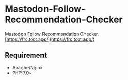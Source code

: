 # Mastodon-Follow-Recommendation-Checker
Mastodon Follow Recommendation Checker.  
[https://frc.toot.app/](https://frc.toot.app/)
## Requirement
+ Apache/Nginx
+ PHP 7.0~

